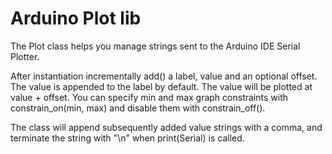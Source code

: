 # Arduino Plot lib

The Plot class helps you manage strings sent to the Arduino IDE Serial Plotter.

After instantiation incrementally add() a label, value and an optional offset. The value is appended to the label by default. The value will be plotted at value + offset. You can specify min and max graph constraints with constrain_on(min, max) and disable them with constrain_off().

The class will append subsequently added value strings with a comma, and terminate the string with "\n" when print(Serial) is called.
